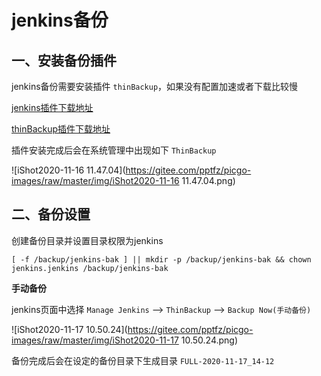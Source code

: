 # jenkins备份

## 一、安装备份插件 

jenkins备份需要安装插件 `thinBackup`，如果没有配置加速或者下载比较慢

[jenkins插件下载地址](http://updates.jenkins-ci.org/download/plugins/)

[thinBackup插件下载地址](http://updates.jenkins-ci.org/download/plugins/thinBackup/)



插件安装完成后会在系统管理中出现如下 `ThinBackup`

![iShot2020-11-16 11.47.04](https://gitee.com/pptfz/picgo-images/raw/master/img/iShot2020-11-16 11.47.04.png)



## 二、备份设置

创建备份目录并设置目录权限为jenkins

```shell
[ -f /backup/jenkins-bak ] || mkdir -p /backup/jenkins-bak && chown jenkins.jenkins /backup/jenkins-bak
```



**手动备份**

jenkins页面中选择 `Manage Jenkins` --> `ThinBackup` --> `Backup Now(手动备份)`

![iShot2020-11-17 10.50.24](https://gitee.com/pptfz/picgo-images/raw/master/img/iShot2020-11-17 10.50.24.png)

 

备份完成后会在设定的备份目录下生成目录 `FULL-2020-11-17_14-12`


